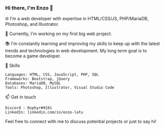 ### Hi there, I'm Enzo 👋

🌐 I'm a web developer with expertise in HTML/CSS/JS, PHP/MariaDB, Photoshop, and Illustrator.

🚀 Currently, I'm working on my first big web project.

📚 I'm constantly learning and improving my skills to keep up with the latest trends and technologies in web development. My long term goal is to become a game developer.

🔧 Skills

    Languages: HTML, CSS, JavaScript, PHP, SQL
    Frameworks: Bootstrap, jQuery
    Databases: MariaDB, MySQL
    Tools: Photoshop, Illustrator, Visual Studio Code
    
📫 Get in touch

    Discord : Rophyr#9101
    LinkedIn: linkedin.com/in/enzo-latu

Feel free to connect with me to discuss potential projects or just to say hi!
